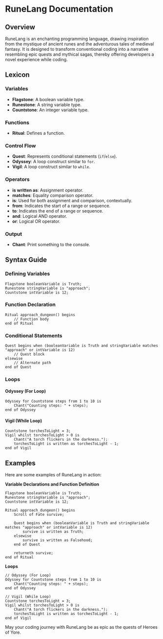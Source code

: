 # RuneLang Documentation

## Overview

RuneLang is an enchanting programming language, drawing inspiration from the mystique of ancient runes and the adventurous tales of medieval fantasy. It is designed to transform conventional coding into a narrative resembling epic quests and mythical sagas, thereby offering developers a novel experience while coding.

## Lexicon

### Variables

- **Flagstone**: A boolean variable type.
- **Runestone**: A string variable type.
- **Countstone**: An integer variable type.

### Functions

- **Ritual**: Defines a function.

### Control Flow

- **Quest**: Represents conditional statements (`if`/`else`).
- **Odyssey**: A loop construct similar to `for`.
- **Vigil**: A loop construct similar to `while`.

### Operators

- **is written as**: Assignment operator.
- **matches**: Equality comparison operator.
- **is**: Used for both assignment and comparison, contextually.
- **from**: Indicates the start of a range or sequence.
- **to**: Indicates the end of a range or sequence.
- **and**: Logical AND operator.
- **or**: Logical OR operator.

### Output

- **Chant**: Print something to the console.

## Syntax Guide

### Defining Variables

```runelang
Flagstone booleanVariable is Truth;
Runestone stringVariable is "approach";
Countstone intVariable is 12;
```

### Function Declaration

```runelang
Ritual approach_dungeon() begins
    // Function body
end of Ritual
```

### Conditional Statements

```runelang
Quest begins when (booleanVariable is Truth and stringVariable matches "approach" or intVariable is 12)
    // Quest block
elsewise
    // Alternate path
end of Quest
```

### Loops

#### Odyssey (For Loop)

```runelang
Odyssey for Countstone steps from 1 to 10 is
    Chant("Counting steps: " + steps);
end of Odyssey
```

#### Vigil (While Loop)

```runelang
Countstone torchesToLight = 3;
Vigil whilst torchesToLight > 0 is
    Chant("A torch flickers in the darkness.");
    torchesToLight is written as torchesToLight - 1;
end of Vigil
```

## Examples

Here are some examples of RuneLang in action:

**Variable Declarations and Function Definition**

```runelang
Flagstone booleanVariable is Truth;
Runestone stringVariable is "approach";
Countstone intVariable is 12;

Ritual approach_dungeon() begins
    Scroll of Fate survive;

    Quest begins when (booleanVariable is Truth and stringVariable matches "approach" or intVariable is 12)
        survive is written as Truth;
    elsewise
        survive is written as Falsehood;
    end of Quest

    returneth survive;
end of Ritual
```

**Loops**

```runelang
// Odyssey (For Loop)
Odyssey for Countstone steps from 1 to 10 is
    Chant("Counting steps: " + steps);
end of Odyssey

// Vigil (While Loop)
Countstone torchesToLight = 3;
Vigil whilst torchesToLight > 0 is
    Chant("A torch flickers in the darkness.");
    torchesToLight is written as torchesToLight - 1;
end of Vigil
```

May your coding journey with RuneLang be as epic as the quests of Heroes of Yore.
